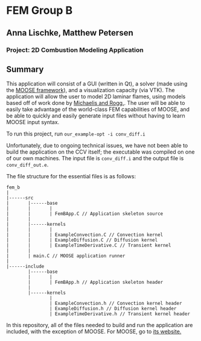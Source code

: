FEM Group B
=====
Anna Lischke, Matthew Petersen
------------------------------

### Project: 2D Combustion Modeling Application

## Summary

This application will consist of a GUI (written in Qt), a solver (made using the [MOOSE framework](http://www.mooseframework.com)), and a visualization capacity (via VTK). The application will allow the user to model 2D laminar flames, using  models based off of work done by [Michaelis and Rogg.](http://dx.doi.org/10.1016/j.jcp.2003.10.033). The user will be able to easily take advantage of the world-class FEM capabilities of MOOSE, and be able to quickly and easily generate input files without having to learn MOOSE input syntax.

To run this project, run `our_example-opt -i conv_diff.i`

Unfortunately, due to ongoing technical issues, we have not been able to build the application on the CCV itself; the executable was compiled on one of our own machines. The input file is `conv_diff.i` and the output file is `conv_diff_out.e`.

The file structure for the essential files is as follows:

```
fem_b
|
|------src
|      	|------base
|      	|      	|
|      	|      	| FemBApp.C // Application skeleton source
|      	|      
|      	|------kernels
|      	|      	|
|      	|      	| ExampleConvection.C // Convection kernel
|      	|      	| ExampleDiffusion.C // Diffusion kernel
|      	|      	| ExampleTimeDerivative.C // Transient kernel
|      	|      
|       | main.C // MOOSE application runner
|
|------include
      	|------base
      	|      	|
      	|      	| FemBApp.h // Application skeleton header
      	|      
      	|------kernels
      	      	|
      	      	| ExampleConvection.h // Convection kernel header
      	      	| ExampleDiffusion.h // Diffusion kernel header
      	      	| ExampleTimeDerivative.h // Transient kernel header
```

In this repository, all of the files needed to build and run the application are included, with the exception of MOOSE. For MOOSE, go to [its website.](http://www.mooseframework.com)
